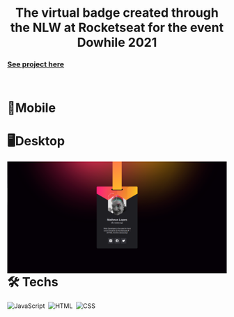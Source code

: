 <h1 align="center">
    The virtual badge created through the NLW at Rocketseat for the event Dowhile 2021
</h1>

<h3>
  <a href="https://mateeusgl.github.io/crachanlw/">
    See project here
  </a>
</h3>

<br>

<h1>📱Mobile</h1>
<p align="center">
    
</p>

<h1>🖥Desktop</h1>
<p align="center">
    <img align="right"  src="images/crachaDesktop.png"/> 
</p>


<h1>🛠 Techs</h1>

![JavaScript](https://img.shields.io/badge/-JavaScript-05122A?style=flat&logo=javascript)&nbsp;
![HTML](https://img.shields.io/badge/-HTML-05122A?style=flat&logo=HTML5)&nbsp;
![CSS](https://img.shields.io/badge/-CSS-05122A?style=flat&logo=CSS3&logoColor=1572B6)&nbsp;

